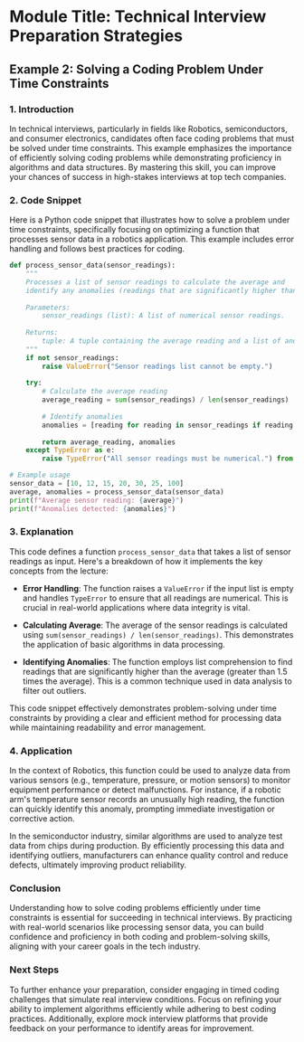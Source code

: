 # Module Title: Technical Interview Preparation Strategies

## Example 2: Solving a Coding Problem Under Time Constraints

### 1. Introduction
In technical interviews, particularly in fields like Robotics, semiconductors, and consumer electronics, candidates often face coding problems that must be solved under time constraints. This example emphasizes the importance of efficiently solving coding problems while demonstrating proficiency in algorithms and data structures. By mastering this skill, you can improve your chances of success in high-stakes interviews at top tech companies.

### 2. Code Snippet
Here is a Python code snippet that illustrates how to solve a problem under time constraints, specifically focusing on optimizing a function that processes sensor data in a robotics application. This example includes error handling and follows best practices for coding.

```python
def process_sensor_data(sensor_readings):
    """
    Processes a list of sensor readings to calculate the average and 
    identify any anomalies (readings that are significantly higher than average).
    
    Parameters:
        sensor_readings (list): A list of numerical sensor readings.
        
    Returns:
        tuple: A tuple containing the average reading and a list of anomalies.
    """
    if not sensor_readings:
        raise ValueError("Sensor readings list cannot be empty.")
    
    try:
        # Calculate the average reading
        average_reading = sum(sensor_readings) / len(sensor_readings)
        
        # Identify anomalies
        anomalies = [reading for reading in sensor_readings if reading > average_reading * 1.5]
        
        return average_reading, anomalies
    except TypeError as e:
        raise TypeError("All sensor readings must be numerical.") from e

# Example usage
sensor_data = [10, 12, 15, 20, 30, 25, 100]
average, anomalies = process_sensor_data(sensor_data)
print(f"Average sensor reading: {average}")
print(f"Anomalies detected: {anomalies}")
```

### 3. Explanation
This code defines a function `process_sensor_data` that takes a list of sensor readings as input. Here's a breakdown of how it implements the key concepts from the lecture:

- **Error Handling**: The function raises a `ValueError` if the input list is empty and handles `TypeError` to ensure that all readings are numerical. This is crucial in real-world applications where data integrity is vital.
  
- **Calculating Average**: The average of the sensor readings is calculated using `sum(sensor_readings) / len(sensor_readings)`. This demonstrates the application of basic algorithms in data processing.
  
- **Identifying Anomalies**: The function employs list comprehension to find readings that are significantly higher than the average (greater than 1.5 times the average). This is a common technique used in data analysis to filter out outliers.

This code snippet effectively demonstrates problem-solving under time constraints by providing a clear and efficient method for processing data while maintaining readability and error management.

### 4. Application
In the context of Robotics, this function could be used to analyze data from various sensors (e.g., temperature, pressure, or motion sensors) to monitor equipment performance or detect malfunctions. For instance, if a robotic arm's temperature sensor records an unusually high reading, the function can quickly identify this anomaly, prompting immediate investigation or corrective action.

In the semiconductor industry, similar algorithms are used to analyze test data from chips during production. By efficiently processing this data and identifying outliers, manufacturers can enhance quality control and reduce defects, ultimately improving product reliability.

### Conclusion
Understanding how to solve coding problems efficiently under time constraints is essential for succeeding in technical interviews. By practicing with real-world scenarios like processing sensor data, you can build confidence and proficiency in both coding and problem-solving skills, aligning with your career goals in the tech industry. 

### Next Steps
To further enhance your preparation, consider engaging in timed coding challenges that simulate real interview conditions. Focus on refining your ability to implement algorithms efficiently while adhering to best coding practices. Additionally, explore mock interview platforms that provide feedback on your performance to identify areas for improvement.